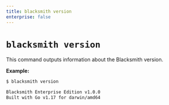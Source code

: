 ```yaml
---
title: blacksmith version
enterprise: false
---
```


# `blacksmith version`

This command outputs information about the Blacksmith version.

**Example:**
```bash
$ blacksmith version

Blacksmith Enterprise Edition v1.0.0
Built with Go v1.17 for darwin/amd64
```
